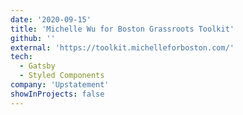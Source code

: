 ```yaml
---
date: '2020-09-15'
title: 'Michelle Wu for Boston Grassroots Toolkit'
github: ''
external: 'https://toolkit.michelleforboston.com/'
tech:
  - Gatsby
  - Styled Components
company: 'Upstatement'
showInProjects: false
---
```

